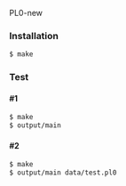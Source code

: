 PL0-new

### Installation

```sh
$ make
```

### Test


#### #1
```sh
$ make
$ output/main 
```

#### #2
```sh
$ make
$ output/main data/test.pl0
```